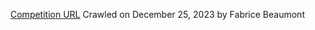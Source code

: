 [Competition URL](https://www.tanzsport.de/files/tanzsport/ergebnisse/2019/3le-sen1sstd/index.htm)
Crawled on December 25, 2023
by Fabrice Beaumont